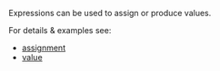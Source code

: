 Expressions can be used to assign or produce values.

For details & examples see:
- [assignment](assignment.md)
- [value](value.md)

